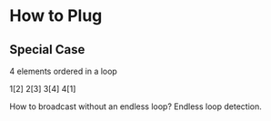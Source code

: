# How to Plug

## Special Case
4 elements ordered in a loop

1[2]
2[3]
3[4]
4[1]

How to broadcast without an endless loop? 
Endless loop detection.

